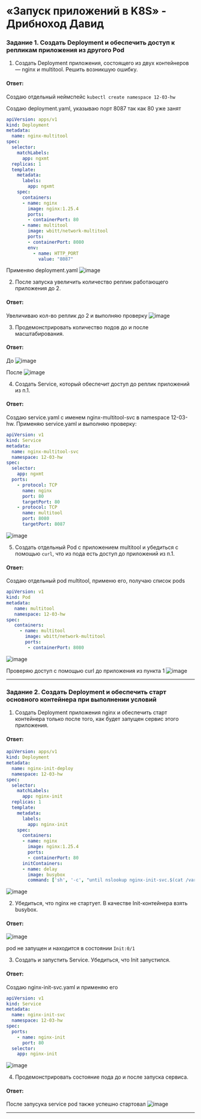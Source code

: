 # «Запуск приложений в K8S» - Дрибноход Давид

### Задание 1. Создать Deployment и обеспечить доступ к репликам приложения из другого Pod

1. Создать Deployment приложения, состоящего из двух контейнеров — nginx и multitool. Решить возникшую ошибку.

#### Ответ:

Создаю отдельный неймспейс ``` kubectl create namespace 12-03-hw ```

Создаю deployment.yaml, указываю порт 8087 так как 80 уже занят
``` YAML
apiVersion: apps/v1
kind: Deployment
metadata:
  name: nginx-multitool
spec:
  selector:
    matchLabels:
      app: ngxmt
  replicas: 1
  template:
    metadata:
      labels:
        app: ngxmt
    spec:
      containers:
      - name: nginx
        image: nginx:1.25.4
        ports:
        - containerPort: 80
      - name: multitool
        image: wbitt/network-multitool
        ports:
        - containerPort: 8080
        env: 
          - name: HTTP_PORT
            value: "8087"
```
Применяю deployment.yaml
![image](https://github.com/DrDavidN/12-03-hw/assets/128225763/7cd80a60-0feb-4676-af53-91cb9a333da4)

2. После запуска увеличить количество реплик работающего приложения до 2.

#### Ответ:

Увеличиваю кол-во реплик до 2  и выполняю проверку
![image](https://github.com/DrDavidN/12-03-hw/assets/128225763/7fa41f48-7b19-463e-8689-350ca944131f)

3. Продемонстрировать количество подов до и после масштабирования.

#### Ответ:

До
![image](https://github.com/DrDavidN/12-03-hw/assets/128225763/afa1efe9-c071-4e97-af1a-e1784b5276b2)

После
![image](https://github.com/DrDavidN/12-03-hw/assets/128225763/8be0c92a-3fb9-43e5-b783-a366d28cd8f3)

4. Создать Service, который обеспечит доступ до реплик приложений из п.1.

#### Ответ:

Создаю service.yaml с именем nginx-multitool-svc в namespace 12-03-hw. Применяю service.yaml и выполняю проверку:
``` YAML
apiVersion: v1
kind: Service
metadata:
  name: nginx-multitool-svc
  namespace: 12-03-hw
spec:
  selector:
    app: ngxmt
  ports:
    - protocol: TCP
      name: nginx
      port: 80
      targetPort: 80
    - protocol: TCP
      name: multitool
      port: 8080
      targetPort: 8087
```
![image](https://github.com/DrDavidN/12-03-hw/assets/128225763/963e3820-9423-4891-9bb2-6043c5d24db3)

5. Создать отдельный Pod с приложением multitool и убедиться с помощью `curl`, что из пода есть доступ до приложений из п.1.

#### Ответ:

Создаю отдельный pod multitool, применю его, получаю список pods
``` YAML
apiVersion: v1
kind: Pod
metadata:
   name: multitool
   namespace: 12-03-hw
spec:
   containers:
     - name: multitool
       image: wbitt/network-multitool
       ports:
        - containerPort: 8080
```
![image](https://github.com/DrDavidN/12-03-hw/assets/128225763/96c1b865-b6c0-47d9-9888-fde4b90c01d8)

Проверяю доступ с помощью curl до приложения из пункта 1
![image](https://github.com/DrDavidN/12-03-hw/assets/128225763/a43c1a42-119f-4c7b-a5c5-a2901d9e31ae)

------

### Задание 2. Создать Deployment и обеспечить старт основного контейнера при выполнении условий

1. Создать Deployment приложения nginx и обеспечить старт контейнера только после того, как будет запущен сервис этого приложения.

#### Ответ:
``` YAML
apiVersion: apps/v1
kind: Deployment
metadata:
  name: nginx-init-deploy
  namespace: 12-03-hw
spec:
  selector:
    matchLabels:
      app: nginx-init
  replicas: 1
  template:
    metadata:
      labels:
        app: nginx-init
    spec:
      containers:
      - name: nginx
        image: nginx:1.25.4
        ports:
        - containerPort: 80
      initContainers:
      - name: delay
        image: busybox
        command: ['sh', '-c', "until nslookup nginx-init-svc.$(cat /var/run/secrets/kubernetes.io/serviceaccount/namespace).svc.cluster.local; do echo waiting for nginx-init-svc; sleep 2; done"]
```
![image](https://github.com/DrDavidN/12-03-hw/assets/128225763/5f84bc22-4999-4c0a-9134-d59c204423b7)

2. Убедиться, что nginx не стартует. В качестве Init-контейнера взять busybox.

#### Ответ:
![image](https://github.com/DrDavidN/12-03-hw/assets/128225763/899ff582-afc2-4ddd-b0e1-928a6e5ee9a5)

pod не запущен и находится в состоянии ```Init:0/1```

3. Создать и запустить Service. Убедиться, что Init запустился.

#### Ответ:

Создаю nginx-init-svc.yaml и применяю его
``` YAML
apiVersion: v1
kind: Service
metadata:
  name: nginx-init-svc
  namespace: 12-03-hw
spec:
  ports:
    - name: nginx-init
      port: 80
  selector:
    app: nginx-init
```
![image](https://github.com/DrDavidN/12-03-hw/assets/128225763/243ddb0b-0ee2-44b5-9ab8-a9560aa2eff0)

4. Продемонстрировать состояние пода до и после запуска сервиса.

#### Ответ:

После запусука service pod также успешно стартовал
![image](https://github.com/DrDavidN/12-03-hw/assets/128225763/6cca80cb-f45c-4535-95be-cfa6f89c3bf3)

------
